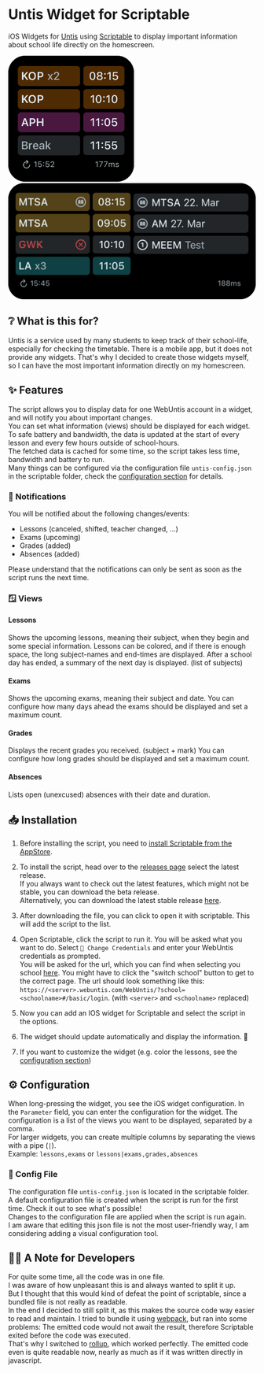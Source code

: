 # Untis Widget for Scriptable

iOS Widgets for [Untis](https://webuntis.com/) using [Scriptable](https://scriptable.app/) to display important information about school life directly on the homescreen.

<img src="assets/WidgetSmall.png" alt="Small widget showing upcoming lessons" width="256px">
<img src="assets/WidgetMedium.png" alt="Medium widget showing upcoming lessons (including cancelled lessons), the next exams and recent grades" width="512px">

## ❔ What is this for?
Untis is a service used by many students to keep track of their school-life, especially for checking the timetable.
There is a mobile app, but it does not provide any widgets.
That's why I decided to create those widgets myself, so I can have the most important information directly on my homescreen.

## ✨ Features
The script allows you to display data for one WebUntis account in a widget, and will notify you about important changes.\
You can set what information (views) should be displayed for each widget.\
To safe battery and bandwidth, the data is updated at the start of every lesson and every few hours outside of school-hours.\
The fetched data is cached for some time, so the script takes less time, bandwidth and battery to run.\
Many things can be configured via the configuration file `untis-config.json` in the scriptable folder, check the [configuration section](#⚙️-configuration) for details.



### 🔔 Notifications
You will be notified about the following changes/events:
- Lessons (canceled, shifted, teacher changed, ...)
- Exams (upcoming)
- Grades (added)
- Absences (added)

Please understand that the notifications can only be sent as soon as the script runs the next time.

### 🪟 Views
#### Lessons
Shows the upcoming lessons, meaning their subject, when they begin and some special information.
Lessons can be colored, and if there is enough space, the long subject-names and end-times are displayed.
After a school day has ended, a summary of the next day is displayed. (list of subjects)

#### Exams
Shows the upcoming exams, meaning their subject and date.
You can configure how many days ahead the exams should be displayed and set a maximum count.

#### Grades
Displays the recent grades you received. (subject + mark)
You can configure how long grades should be displayed and set a maximum count.

#### Absences
Lists open (unexcused) absences with their date and duration.

## 📥 Installation
1. Before installing the script, you need to [install Scriptable from the AppStore](https://apps.apple.com/us/app/scriptable/id1405459188?uo=4).

2. To install the script, head over to the [releases page](https://github.com/JFK-05/scriptable-untis/releases) select the latest release.\
If you always want to check out the latest features, which might not be stable, you can download the beta release.\
Alternatively, you can download the latest stable release [here](https://github.com/JFK-05/scriptable-untis/releases/latest/download/UntisWidget.scriptable).

3. After downloading the file, you can click to open it with scriptable.
This will add the script to the list.

4. Open Scriptable, click the script to run it.
You will be asked what you want to do.
Select `🔑 Change Credentials` and enter your WebUntis credentials as prompted.\
You will be asked for the url, which you can find when selecting you school [here](https://arche.webuntis.com/WebUntis/?school=litec#/basic/login). You might have to click the "switch school" button to get to the correct page. The url should look something like this: `https://<server>.webuntis.com/WebUntis/?school=<schoolname>#/basic/login`. (with `<server>` and `<schoolname>` replaced)

5. Now you can add an IOS widget for Scriptable and select the script in the options.

6. The widget should update automatically and display the information. 🥳

7. If you want to customize the widget (e.g. color the lessons, see the [configuration section](#⚙️-configuration))

## ⚙️ Configuration
When long-pressing the widget, you see the iOS widget configuration.
In the `Parameter` field, you can enter the configuration for the widget.
The configuration is a list of the views you want to be displayed, separated by a comma.\
For larger widgets, you can create multiple columns by separating the views with a pipe (`|`).\
Example: `lessons,exams` or `lessons|exams,grades,absences`

### 📄 Config File
The configuration file `untis-config.json` is located in the scriptable folder.\
A default configuration file is created when the script is run for the first time. Check it out to see what's possible!\
Changes to the configuration file are applied when the script is run again.\
I am aware that editing this json file is not the most user-friendly way, I am considering adding a visual configuration tool.

## 🧑‍💻 A Note for Developers
For quite some time, all the code was in one file.\
I was aware of how unpleasant this is and always wanted to split it up.\
But I thought that this would kind of defeat the point of scriptable, since a bundled file is not really as readable.\
In the end I decided to still split it, as this makes the source code way easier to read and maintain.
I tried to bundle it using [webpack](https://webpack.js.org/), but ran into some problems: The emitted code would not await the result, therefore Scriptable exited before the code was executed.\
That's why I switched to [rollup](https://rollupjs.org/), which worked perfectly. The emitted code even is quite readable now, nearly as much as if it was written directly in javascript.
